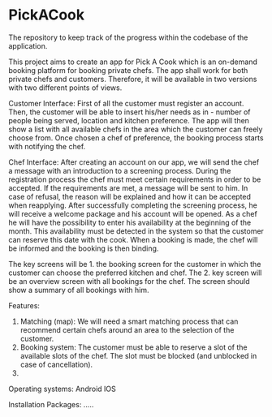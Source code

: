 # PickACook
The repository to keep track of the progress within the codebase of the application. 

This project aims to create an app for Pick A Cook which is an on-demand booking platform for booking private chefs. The app shall work for both private chefs and customers. Therefore, it will be available in two versions with two different points of views. 

Customer Interface:
First of all the customer must register an account. Then, the customer will be able to insert his/her needs as in - number of people being served, location and kitchen preference. The app will then show a list with all available chefs in the area which the customer can freely choose from. Once chosen a chef of preference, the booking process starts with notifying the chef. 

Chef Interface:
After creating an account on our app, we will send the chef a message with an introduction to a screening process. During the registration process the chef must meet certain requirements in order to be accepted. If the requirements are met, a message will be sent to him. In case of refusal, the reason will be explained and how it can be accepted when reapplying. After successfully completing the screening process, he will receive a welcome package and his account will be opened.
As a chef he will have the possibility to enter his availability at the beginning of the month. This availability must be detected in the system so that the customer can reserve this date with the cook. When a booking is made, the chef will be informed and the booking is then binding. 

The key screens will be 1. the booking screen for the customer in which the customer can choose the preferred kitchen and chef. The 2. key screen will be an overview screen with all bookings for the chef. The screen should show a summary of all bookings with him.

Features:
1. Matching (map): We will need a smart matching process that can recommend certain chefs around an area to the selection of the customer.
2. Booking system: The customer must be able to reserve a slot of the available slots of the chef. The slot must be blocked (and unblocked in case of cancellation). 
3. 


Operating systems:
Android
IOS

Installation Packages:
.....
